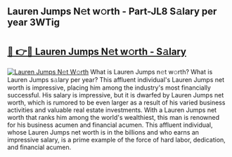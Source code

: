 ## Lauren Jumps N𝚎t w𝚘rth - Part-JL8 S𝚊lary per year 3WTig

# <h2><a href="http://gc2mnt.nevu.top/?p=Lauren+Jumps">🔗 👉🔴 Lauren Jumps N𝚎t w𝚘rth - S𝚊lary</a></h2>

[![Lauren Jumps N𝚎t W𝚘rth](https://i.imgur.com/Oavwk0R.jpeg)](http://gc2mnt.nevu.top/?p=Lauren+Jumps)
What is Lauren Jumps n𝚎t w𝚘rth? What is Lauren Jumps s𝚊lary per year?
This affluent individual's Lauren Jumps net worth is impressive, placing him among the industry's most financially successful. His salary is impressive, but it is dwarfed by Lauren Jumps net worth, which is rumored to be even larger as a result of his varied business activities and valuable real estate investments. With a Lauren Jumps net worth that ranks him among the world's wealthiest, this man is renowned for his business acumen and financial acumen. This affluent individual, whose Lauren Jumps net worth is in the billions and who earns an impressive salary, is a prime example of the force of hard labor, dedication, and financial acumen.
